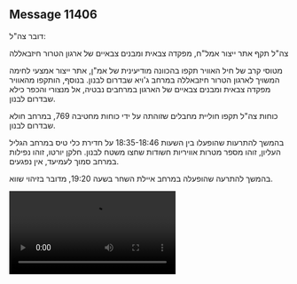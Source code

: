 ## Message 11406

דובר צה"ל:

צה"ל תקף אתר ייצור אמל"ח, מפקדה צבאית ומבנים צבאיים של ארגון הטרור חיזבאללה

מטוסי קרב של חיל האוויר תקפו בהכוונה מודיעינית של אמ"ן, אתר ייצור אמצעי לחימה המשויך לארגון הטרור חיזבאללה במרחב ג'ויא שבדרום לבנון.
בנוסף, הותקפו מהאוויר מפקדה צבאית ומבנים צבאיים של הארגון במרחבים נבטיה, אל מנצורי והכפר כילא שבדרום לבנון.

כוחות צה"ל תקפו חוליית מחבלים שזוהתה על ידי כוחות מחטיבה 769, במרחב חולא שבדרום לבנון.

בהמשך להתרעות שהופעלו בין השעות 18:35-18:46 על חדירת כלי טיס במרחב הגליל העליון, זוהו מספר מטרות אוויריות חשודות שחצו משטח לבנון. חלקן יורטו, זוהו נפילות במרחב סמוך לעמיעד, אין נפגעים.

בהמשך להתרעה שהופעלה במרחב איילת השחר בשעה 19:20, מדובר בזיהוי שווא.

![Video](https://data.iron-swords.co.il/2024/September/10/https://data.iron-swords.co.il/2024/September/10/11406/11406_media.mp4)
